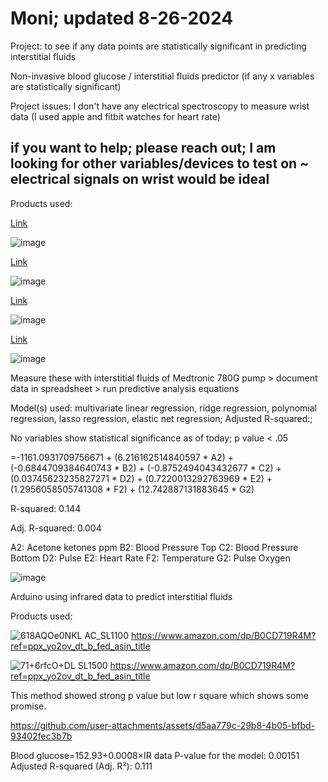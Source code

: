 # Moni; updated 8-26-2024

Project: to see if any data points are statistically significant in predicting interstitial fluids

Non-invasive blood glucose / interstitial fluids predictor (if any x variables are statistically significant)

Project issues: I don't have any electrical spectroscopy to measure wrist data (I used apple and fitbit watches for heart rate)

## if you want to help; please reach out; I am looking for other variables/devices to test on ~ electrical signals on wrist would be ideal

Products used:

[Link](https://www.amazon.com/gp/product/B0D456ZHQQ/ref=ppx_yo_dt_b_asin_title_o00_s00?ie=UTF8&psc=1)

![image](https://github.com/user-attachments/assets/5b2bc504-a235-41d4-b86b-ae5c81cbd7ae)

[Link](https://www.amazon.com/gp/product/B0B2ZM4PXG/ref=ppx_yo_dt_b_asin_title_o01_s00?ie=UTF8&psc=1)

![image](https://github.com/user-attachments/assets/52784e48-2504-41cf-a380-8b54ce9d8c75)

[Link](https://www.amazon.com/gp/product/B0CXSNG2W4/ref=ppx_yo_dt_b_asin_title_o01_s00?ie=UTF8&psc=1)

![image](https://github.com/user-attachments/assets/043a4b75-9fd7-4b8c-97f6-05b401cfae87)

[Link](https://www.amazon.com/gp/product/B07PQ8WTC4/ref=ppx_yo_dt_b_asin_title_o01_s00?ie=UTF8&psc=1)

![image](https://github.com/user-attachments/assets/17a3e31b-6e5c-4d44-86c4-bacc0c26a3c0)

Measure these with interstitial fluids of Medtronic 780G pump > document data in spreadsheet > run predictive analysis equations

Model(s) used: multivariate linear regression, ridge regression, polynomial regression, lasso regression, elastic net regression; Adjusted R-squared:; 

No variables show statistical significance as of today; p value < .05

=-1161.0931709756671 + (6.216162514840597 * A2) + (-0.6844709384640743 * B2) + (-0.8752494043432677 * C2) + (0.03745623235827271 * D2) + (0.7220013292763969 * E2) + (1.2956058505741308 * F2) + (12.742887131883645 * G2)

R-squared:                       0.144

Adj. R-squared:                  0.004

A2: Acetone ketones ppm
B2: Blood Pressure Top
C2: Blood Pressure Bottom
D2: Pulse
E2: Heart Rate
F2: Temperature
G2: Pulse Oxygen

![image](https://github.com/user-attachments/assets/06fdfbea-4a15-4891-9af9-4a7c5090f3c9)


Arduino using infrared data to predict interstitial fluids

Products used:

![618AQOe0NKL _AC_SL1100_](https://github.com/user-attachments/assets/2399472b-61ae-41e0-8b87-3d8eca41b736)
[https://www.amazon.com/dp/B0CD719R4M?ref=ppx_yo2ov_dt_b_fed_asin_title
](https://www.amazon.com/dp/B081CSJV2V?ref=ppx_yo2ov_dt_b_fed_asin_title&th=1)

![71+6rfcO+DL _SL1500_](https://github.com/user-attachments/assets/1bdba1cf-9245-485e-a37e-699bee3d91ff)
https://www.amazon.com/dp/B0CD719R4M?ref=ppx_yo2ov_dt_b_fed_asin_title

This method showed strong p value but low r square which shows some promise.

https://github.com/user-attachments/assets/d5aa779c-29b8-4b05-bfbd-93402fec3b7b

Blood glucose=152.93+0.0008×IR data
P-value for the model: 0.00151
Adjusted R-squared (Adj. R²): 0.111
